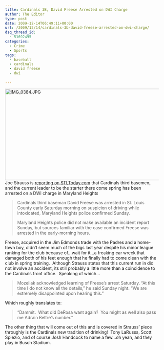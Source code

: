 ```yaml
---
title: Cardinals 3B, David Freese Arrested on DWI Charge
author: The Editor
type: post
date: 2009-12-14T06:49:11+00:00
url: /2009/12/14/cardinals-3b-david-freese-arrested-on-dwi-charge/
dsq_thread_id:
  - 51692495
categories:
  - Crime
  - Sports
tags:
  - baseball
  - cardinals
  - david freese
  - dwi

---
```

[<img class="aligncenter size-full wp-image-2540" title="IMG_0384.JPG" src="http://punchingkitty.com/wp-content/uploads/2009/12/IMG_0384.JPG.jpeg" alt="IMG_0384.JPG" width="600" height="299" srcset="http://media.punchingkitty.com/wordpress/2009/12/IMG_0384.JPG.jpeg 600w, http://media.punchingkitty.com/wordpress/2009/12/IMG_0384.JPG-300x149.jpg 300w" sizes="(max-width: 600px) 100vw, 600px" />][1]Joe Strauss is <a href="http://www.stltoday.com/stltoday/sports/stories.nsf/cardinals/story/743E00EBD31B3C3B8625768C001779D0?OpenDocument" target="_blank">reporting on STLToday.com</a> that Cardinals third basemen, and the current leader to be the starter there come spring has been arrested on a DWI charge in Maryland Heights

> Cardinals third baseman David Freese was arrested in St. Louis County early Saturday morning on suspicion of driving while intoxicated, Maryland Heights police confirmed Sunday.
> 
> Maryland Heights police did not make available an incident report Sunday, but sources familiar with the case confirmed Freese was arrested in the early-morning hours.

Freese, acquired in the Jim Edmonds trade with the Padres and a home-town boy, didn&#8217;t seem much of the bigs last year despite his minor league ranking for the club because of&#8230;wait for it&#8230;a freaking car wreck that damaged both of his feet enough that he finally had to come clean with the club in spring training.  Although Strauss states that this current run in did not involve an accident, its still probably a little more than a coincidence to the Cardinals front office.  Speaking of which&#8230;

> Mozeliak acknowledged learning of Freese&#8217;s arrest Saturday. &#8220;At this time I do not know all the details,&#8221; he said Sunday night. &#8220;We are extremely disappointed upon hearing this.&#8221;

Which roughly translates to:

> &#8220;Dammit.  What did DeRosa want again?  You might as well also pass me Adrain Beltre&#8217;s number.&#8221;

The other thing that will come out of this and is covered in Strauss&#8217; piece throughly is the Cardinals new tradition of drinking!  Tony LaRussa, Scott Spiezio, and of course Josh Handcock to name a few&#8230;oh yeah, and they play in Busch Stadium.

 [1]: http://punchingkitty.com/wp-content/uploads/2009/12/IMG_0384.JPG.jpeg